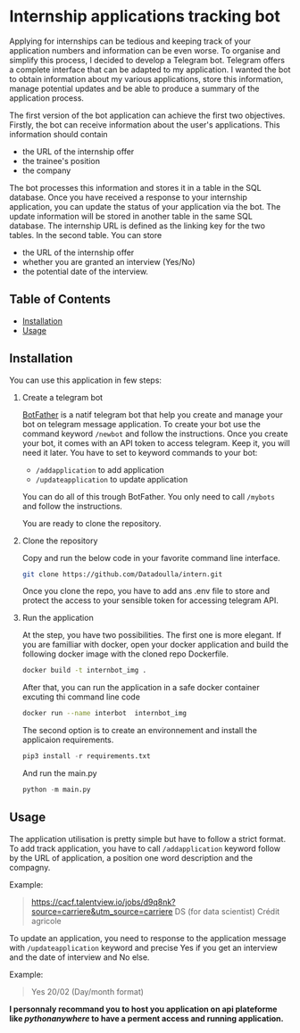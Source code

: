 # Internship applications tracking bot

Applying for internships can be tedious and keeping track of your application numbers and information can be even worse. To organise and simplify this process, I decided to develop a Telegram bot. Telegram offers a complete interface that can be adapted to my application.
I wanted the bot to obtain information about my various applications, store this information, manage potential updates and be able to produce a summary of the application process.

The first version of the bot application can achieve the first two objectives. 
Firstly, the bot can receive information about the user's applications. This information should contain
- the URL of the internship offer
- the trainee's position
- the company

The bot processes this information and stores it in a table in the SQL database. 
Once you have received a response to your internship application, you can update the status of your application via the bot. The update information will be stored in another table in the same SQL database. The internship URL is defined as the linking key for the two tables. In the second table. You can store
- the URL of the internship offer
- whether you are granted an interview (Yes/No)
- the potential date of the interview.

## Table of Contents

- [Installation](#installation)
- [Usage](#usage)
<!---
- [Contributing](#contributing)
- [License](#license)
--->
## Installation

You can use this application in few steps:
1. Create a telegram bot

    [BotFather](https://core.telegram.org/api) is a natif telegram bot that help you create and manage your bot on telegram message application.
    To create your bot use the command keyword `/newbot` and follow the instructions. Once you create your bot, it comes with an API token to access telegram. Keep it, you will need it later.
    You have to set to keyword commands to your bot:
    - `/addapplication` to add application
    - `/updateapplication` to update application

    You can do all of this trough BotFather. You only need to call `/mybots` and follow the instructions. 
    
    You are ready to clone the repository.

2. Clone the repository

    Copy and run the below code in your favorite command line interface.
    ```bash
    git clone https://github.com/Datadoulla/intern.git
    ```
    Once you clone the repo, you have to add ans .env file to store and protect the access to your sensible token for accessing telegram API.

3. Run the application

    At the step, you have two possibilities. The first one is more elegant. If you are familliar with docker, open your docker application and build the following docker image with the cloned repo Dockerfile.
    ```bash
    docker build -t internbot_img . 
    ```
    After that, you can run the application in a safe docker container excuting thi command line code
    ```bash
    docker run --name interbot  internbot_img
    ```

    The second option is to create an environnement and install the applicaion requirements.
    ```python
    pip3 install -r requirements.txt
    ```
    And run the main.py

    ```python
    python -m main.py
    ```

## Usage

The application utilisation is pretty simple but have to follow a strict format. To add track application, you have to call `/addapplication` keyword follow by the URL of application, a position one word description and the compagny.

Example:
> https://cacf.talentview.io/jobs/d9q8nk?source=carriere&utm_source=carriere DS (for data scientist) Crédit agricole

To update an application, you need to response to the application message with `/updateapplication` keyword and precise Yes if you get an interview and the date of interview and No else.

Example:
> Yes 20/02 (Day/month format)

**I personnaly recommand you to host you application on api plateforme like *pythonanywhere* to have a perment access and running application.**

<!---
## Contributing

Guidelines for contributing to the project and how to submit pull requests.

## License

Information about the project's license and any relevant terms.
--->